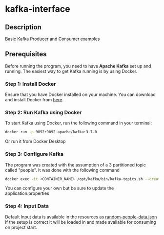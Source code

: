 # kafka-interface

## Description
Basic Kafka Producer and Consumer examples

## Prerequisites

Before running the program, you need to have **Apache Kafka** set up and running. The easiest way to get Kafka running is by using Docker.

### Step 1: Install Docker

Ensure that you have Docker installed on your machine. You can download and install Docker from [here](https://www.docker.com/products/docker-desktop).

### Step 2: Run Kafka using Docker

To start Kafka using Docker, run the following command in your terminal:

```bash
docker run -p 9092:9092 apache/kafka:3.7.0
```
Or run it from Docker Desktop

### Step 3: Configure Kafka

The program was created with the assumption of a 3 partitioned topic called "people". It was done with the following command

```bash
docker exec -it <CONTAINER_NAME> /opt/kafka/bin/kafka-topics.sh --create --topic people --partitions 3 --replication-factor 1 --bootstrap-server localhost:9092
```

You can configure your own but be sure to update the application.properties

### Step 4: Input Data

Default Input data is available in the resources as [random-people-data.json](src/main/resources/random-people-data.json)
If the setup is correct it will be loaded in and made available for consuming on project start.